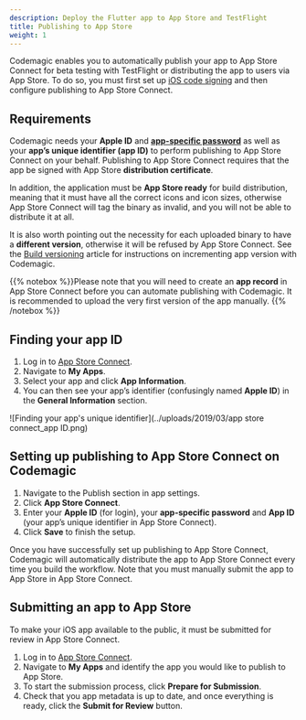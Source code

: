 ```yaml
---
description: Deploy the Flutter app to App Store and TestFlight
title: Publishing to App Store
weight: 1
---
```


Codemagic enables you to automatically publish your app to App Store Connect for beta testing with TestFlight or distributing the app to users via App Store. To do so, you must first set up [iOS code signing](https://docs.codemagic.io/code-signing/ios-code-signing/) and then configure publishing to App Store Connect.

## Requirements

Codemagic needs your **Apple ID** and [**app-specific password**](https://support.apple.com/en-us/HT204397) as well as your **app’s unique identifier (app ID)** to perform publishing to App Store Connect on your behalf. Publishing to App Store Connect requires that the app be signed with App Store **distribution certificate**.

In addition, the application must be **App Store ready** for build distribution, meaning that it must have all the correct icons and icon sizes, otherwise App Store Connect will tag the binary as invalid, and you will not be able to distribute it at all.

It is also worth pointing out the necessity for each uploaded binary to have a **different version**, otherwise it will be refused by App Store Connect. See the [Build versioning](https://docs.codemagic.io/building/build-versioning/) article for instructions on incrementing app version with Codemagic.

{{% notebox %}}Please note that you will need to create an **app record** in App Store Connect before you can automate publishing with Codemagic. It is recommended to upload the very first version of the app manually. {{% /notebox %}}

## Finding your app ID

1. Log in to [App Store Connect](https://appstoreconnect.apple.com/login).
2. Navigate to **My Apps**.
3. Select your app and click **App Information**.
4. You can then see your app’s identifier (confusingly named **Apple ID**) in the **General Information** section.

![Finding your app's unique identifier](../uploads/2019/03/app store connect_app ID.png)

## Setting up publishing to App Store Connect on Codemagic

1. Navigate to the Publish section in app settings.
2. Click **App Store Connect**.
3. Enter your **Apple ID** (for login), your **app-specific password** and **App ID** (your app’s unique identifier in App Store Connect).
4. Click **Save** to finish the setup.

Once you have successfully set up publishing to App Store Connect, Codemagic will automatically distribute the app to App Store Connect every time you build the workflow. Note that you must manually submit the app to App Store in App Store Connect.

## Submitting an app to App Store

To make your iOS app available to the public, it must be submitted for review in App Store Connect.

1. Log in to [App Store Connect](https://appstoreconnect.apple.com/).
2. Navigate to **My Apps** and identify the app you would like to publish to App Store.
3. To start the submission process, click **Prepare for Submission**.
4. Check that you app metadata is up to date, and once everything is ready, click the **Submit for Review** button.

